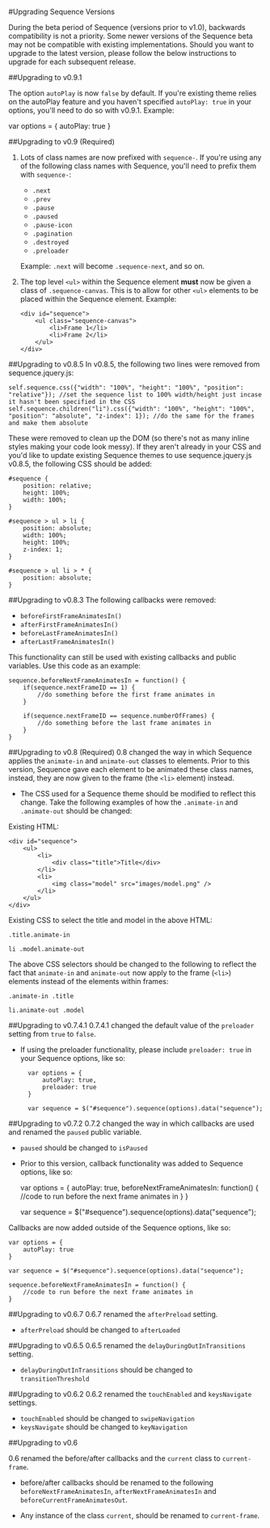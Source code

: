 #Upgrading Sequence Versions

During the beta period of Sequence (versions prior to v1.0), backwards compatibility is not a priority. Some newer versions of the Sequence beta may not be compatible with existing implementations. Should you want to upgrade to the latest version, please follow the below instructions to upgrade for each subsequent release.

##Upgrading to v0.9.1

The option `autoPlay` is now `false` by default. If you're existing theme relies on the autoPlay feature and you haven't specified `autoPlay: true` in your options, you'll need to do so with v0.9.1. Example:

var options = {
	autoPlay: true
}

##Upgrading to v0.9 (Required)

1.	Lots of class names are now prefixed with `sequence-`. If you're using any of the following class names with Sequence, you'll need to prefix them with `sequence-`: 
	- `.next`
	- `.prev`
	- `.pause`
	- `.paused`
	- `.pause-icon`
	- `.pagination`
	- `.destroyed`
	- `.preloader`

	Example: `.next` will become `.sequence-next`, and so on.

2.	The top level `<ul>` within the Sequence element **must** now be given a class of `.sequence-canvas`. This is to allow for other `<ul>` elements to be placed within the Sequence element. Example:
	
		<div id="sequence">
			<ul class="sequence-canvas">
				<li>Frame 1</li>
				<li>Frame 2</li>
			</ul>
		</div>

##Upgrading to v0.8.5
In v0.8.5, the following two lines were removed from sequence.jquery.js:

	self.sequence.css({"width": "100%", "height": "100%", "position": "relative"}); //set the sequence list to 100% width/height just incase it hasn't been specified in the CSS
	self.sequence.children("li").css({"width": "100%", "height": "100%", "position": "absolute", "z-index": 1}); //do the same for the frames and make them absolute

These were removed to clean up the DOM (so there's not as many inline styles making your code look messy). If they aren't already in your CSS and you'd like to update existing Sequence themes to use sequence.jquery.js v0.8.5, the following CSS should be added:

	#sequence {
		position: relative;
		height: 100%; 
		width: 100%;
	}

	#sequence > ul > li {
		position: absolute;
		width: 100%;
		height: 100%;
		z-index: 1;
	}

	#sequence > ul li > * {
		position: absolute;
	}


##Upgrading to v0.8.3 
The following callbacks were removed:

- `beforeFirstFrameAnimatesIn()`
- `afterFirstFrameAnimatesIn()`
- `beforeLastFrameAnimatesIn()`
- `afterLastFrameAnimatesIn()`

This functionality can still be used with existing callbacks and public variables. Use this code as an example:

	sequence.beforeNextFrameAnimatesIn = function() {
    	if(sequence.nextFrameID == 1) {
    	    //do something before the first frame animates in
    	}

    	if(sequence.nextFrameID == sequence.numberOfFrames) {
    	    //do something before the last frame animates in
    	}
	}

##Upgrading to v0.8 (Required)
0.8 changed the way in which Sequence applies the `animate-in` and `animate-out` classes to elements. Prior to this version, Sequence gave each element to be animated these class names, instead, they are now given to the frame (the `<li>` element) instead.

- The CSS used for a Sequence theme should be modified to reflect this change. Take the following examples of how the `.animate-in` and `.animate-out` should be changed:

Existing HTML:

	<div id="sequence">
		<ul>
			<li>
				<div class="title">Title</div>
			</li>
			<li>
				<img class="model" src="images/model.png" />
			</li>
		</ul>
	</div>
	

Existing CSS to select the title and model in the above HTML:

`.title.animate-in`

`li .model.animate-out`

The above CSS selectors should be changed to the following to reflect the fact that `animate-in` and `animate-out` now apply to the frame (`<li>`) elements instead of the elements within frames:

`.animate-in .title`

`li.animate-out .model`

##Upgrading to v0.7.4.1
0.7.4.1 changed the default value of the `preloader` setting from `true` to `false`.

- If using the preloader functionality, please include `preloader: true` in your Sequence options, like so:

		var options = {
			autoPlay: true,
			preloader: true
		}

		var sequence = $("#sequence").sequence(options).data("sequence");

##Upgrading to v0.7.2
0.7.2 changed the way in which callbacks are used and renamed the `paused` public variable.

- `paused` should be changed to `isPaused`
- Prior to this version, callback functionality was added to Sequence options, like so:

	var options = {
		autoPlay: true,
		beforeNextFrameAnimatesIn: function() {
			//code to run before the next frame animates in
		}
	}

	var sequence = $("#sequence").sequence(options).data("sequence");

Callbacks are now added outside of the Sequence options, like so:

	var options = {
		autoPlay: true
	}

	var sequence = $("#sequence").sequence(options).data("sequence");

	sequence.beforeNextFrameAnimatesIn = function() {
		//code to run before the next frame animates in
	}
	

##Upgrading to v0.6.7
0.6.7 renamed the `afterPreload` setting.

- `afterPreload` should be changed to `afterLoaded`

##Upgrading to v0.6.5
0.6.5 renamed the `delayDuringOutInTransitions` setting.

- `delayDuringOutInTransitions` should be changed to `transitionThreshold`

##Upgrading to v0.6.2
0.6.2 renamed the `touchEnabled` and `keysNavigate` settings.

- `touchEnabled` should be changed to `swipeNavigation`
- `keysNavigate` should be changed to `keyNavigation`

##Upgrading to v0.6

0.6 renamed the before/after callbacks and the `current` class to `current-frame`.

- before/after callbacks should be renamed to the following `beforeNextFrameAnimatesIn`, `afterNextFrameAnimatesIn` and `beforeCurrentFrameAnimatesOut`.

- Any instance of the class `current`, should be renamed to `current-frame`.

